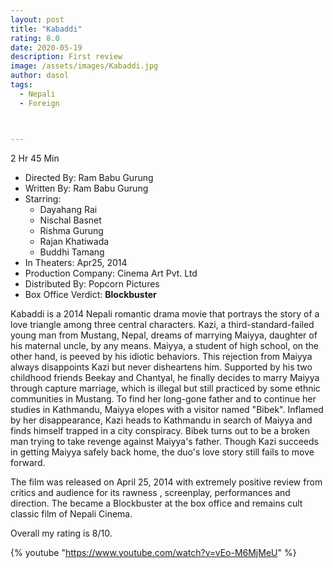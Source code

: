 ```yaml
---
layout: post
title: "Kabaddi"
rating: 8.0
date: 2020-05-19
description: First review
image: /assets/images/Kabaddi.jpg
author: dasol
tags:
  - Nepali
  - Foreign



---
```


2 Hr 45 Min

- Directed By: Ram Babu Gurung
- Written By: Ram Babu Gurung
- Starring:
  - Dayahang Rai
  - Nischal Basnet
  - Rishma Gurung
  - Rajan Khatiwada
  - Buddhi Tamang
- In Theaters: Apr25, 2014 
- Production Company: Cinema Art Pvt. Ltd
- Distributed By: Popcorn Pictures
- Box Office Verdict: **Blockbuster**

Kabaddi is a 2014 Nepali romantic drama movie that portrays the story of a love triangle among three central characters. Kazi, a third-standard-failed young man from Mustang, Nepal, dreams of marrying Maiyya, daughter of his maternal uncle, by any means. Maiyya, a student of high school, on the other hand, is peeved by his idiotic behaviors. This rejection from Maiyya always disappoints Kazi but never disheartens him. Supported by his two childhood friends Beekay and Chantyal, he finally decides to marry Maiyya through capture marriage, which is illegal but still practiced by some ethnic communities in Mustang. To find her long-gone father and to continue her studies in Kathmandu, Maiyya elopes with a visitor named "Bibek". Inflamed by her disappearance, Kazi heads to Kathmandu in search of Maiyya and finds himself trapped in a city conspiracy. Bibek turns out to be a broken man trying to take revenge against Maiyya's father. Though Kazi succeeds in getting Maiyya safely back home, the duo's love story still fails to move forward.

The film was released on April 25, 2014 with extremely positive review from critics and audience for its rawness , screenplay, performances and direction. The became a Blockbuster at the box office and remains cult classic film of Nepali Cinema.

Overall my rating is 8/10. 

{% youtube "https://www.youtube.com/watch?v=vEo-M6MjMeU" %}